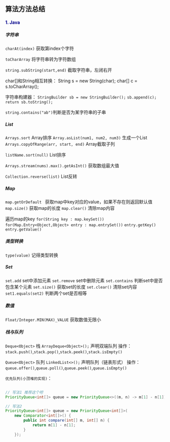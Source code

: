 ## 算法方法总结

#### <font color=darkblue>1. Java</font>

##### 字符串

`charAt(index)` 获取第index个字符

`toCharArray` 将字符串转为字符数组

`string.subString(start,end)` 截取字符串，左闭右开

char[]和String相互转换：
String s = new String(char);
char[] c = s.toCharArray();

字符串构建器：
`StringBuilder sb = new StringBuilder();`
`sb.append(c);`
`return sb.toString();`

`string.contains("ab")`判断是否为某字符串的子串

##### List

`Arrays.sort` Array排序
`Array.asList(num1, num2, num3)` 生成一个List
`Arrays.copyOfRange(arr, start, end)` Array截取子列

`listName.sort(null)` List排序

`Arrays.stream(nums).max().getAsInt()` 获取数组最大值

`Collection.reverse(list)` List反转

##### Map

`map.getOrDefault ` 获取map中key对应的value，如果不存在则返回默认值
`map.size()` 获取map的长度
`map.clear()` 清除map内容

遍历map的key
`for(String key : map.keySet())`
`for(Map.Entry<Object,Object> entry : map.entrySet())` `entry.getKey()` `entry.getValue()`

##### 类型转换

`type(value)` 记得类型转换

##### Set

`set.add` set中添加元素
`set.remove` set中删除元素
`set.contains` 判断set中是否包含某个元素
`set.size()` 获取set的长度
`set.clear()` 清除set内容
`set1.equals(set2)` 判断两个set是否相等

##### 数值

`Float/Integer.MIN(MAX)_VALUE` 获取数值无限小


##### 栈与队列

`Deque<Object>` 栈
`ArrayDeque<Object>();` 声明双端队列
操作：`stack.push()`,`stack.pop()`,`stack.peek()`,`stack.isEmpty()`

`Queue<Object>` 队列
`LinkedList<>();` 声明队列（链表形式）
操作：`queue.offer()`,`queue.poll()`,`queue.peek()`,`queue.isEmpty()`   

`优先队列(小顶堆的实现)`：
```java

// 写法1 推荐这个吧
PriorityQueue<int[]> queue = new PriorityQueue<>((m, n) -> m[1] - n[1]);

// 写法2
PriorityQueue<int[]> queue = new PriorityQueue<int[]>(
    new Comparator<int[]>() {
        public int compare(int[] m, int[] n) {
            return m[1] - n[1];
        }
    });

```

